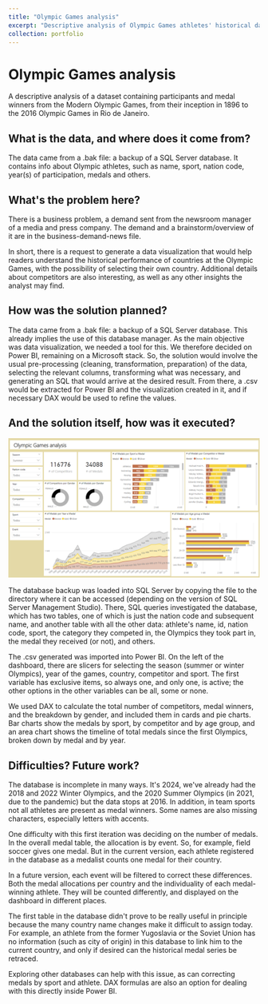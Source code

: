 ```yaml
---
title: "Olympic Games analysis"
excerpt: "Descriptive analysis of Olympic Games athletes' historical data <br/><img src='/images/dashboard_olympic.png'>"
collection: portfolio
---
```


# Olympic Games analysis

A descriptive analysis of a dataset containing participants and medal winners from the Modern Olympic Games, from their inception in 1896 to the 2016 Olympic Games in Rio de Janeiro.

## What is the data, and where does it come from?

The data came from a .bak file: a backup of a SQL Server database. It contains info about Olympic athletes, such as name, sport, nation code, year(s) of participation, medals and others.

## What's the problem here?

There is a business problem, a demand sent from the newsroom manager of a media and press company. The demand and a brainstorm/overview of it are in the business-demand-news file.

In short, there is a request to generate a data visualization that would help readers understand the historical performance of countries at the Olympic Games, with the possibility of selecting their own country. Additional details about competitors are also interesting, as well as any other insights the analyst may find.

## How was the solution planned?

The data came from a .bak file: a backup of a SQL Server database. This already implies the use of this database manager. As the main objective was data visualization, we needed a tool for this. We therefore decided on Power BI, remaining on a Microsoft stack. So, the solution would involve the usual pre-processing (cleaning, transformation, preparation) of the data, selecting the relevant columns, transforming what was necessary, and generating an SQL that would arrive at the desired result. From there, a .csv would be extracted for Power BI and the visualization created in it, and if necessary DAX would be used to refine the values.

## And the solution itself, how was it executed?

<img src='/images/dashboard_olympic.png'>

The database backup was loaded into SQL Server by copying the file to the directory where it can be accessed (depending on the version of SQL Server Management Studio). There, SQL queries investigated the database, which has two tables, one of which is just the nation code and subsequent name, and another table with all the other data: athlete's name, id, nation code, sport, the category they competed in, the Olympics they took part in, the medal they received (or not), and others.

The .csv generated was imported into Power BI. On the left of the dashboard, there are slicers for selecting the season (summer or winter Olympics), year of the games, country, competitor and sport. The first variable has exclusive items, so always one, and only one, is active; the other options in the other variables can be all, some or none.

We used DAX to calculate the total number of competitors, medal winners, and the breakdown by gender, and included them in cards and pie charts. Bar charts show the medals by sport, by competitor and by age group, and an area chart shows the timeline of total medals since the first Olympics, broken down by medal and by year.

## Difficulties? Future work?

The database is incomplete in many ways. It's 2024, we've already had the 2018 and 2022 Winter Olympics, and the 2020 Summer Olympics (in 2021, due to the pandemic) but the data stops at 2016. In addition, in team sports not all athletes are present as medal winners. Some names are also missing characters, especially letters with accents.

One difficulty with this first iteration was deciding on the number of medals. In the overall medal table, the allocation is by event. So, for example, field soccer gives one medal. But in the current version, each athlete registered in the database as a medalist counts one medal for their country.

In a future version, each event will be filtered to correct these differences. Both the medal allocations per country and the individuality of each medal-winning athlete. They will be counted differently, and displayed on the dashboard in different places.

The first table in the database didn't prove to be really useful in principle because the many country name changes make it difficult to assign today. For example, an athlete from the former Yugoslavia or the Soviet Union has no information (such as city of origin) in this database to link him to the current country, and only if desired can the historical medal series be retraced.

Exploring other databases can help with this issue, as can correcting medals by sport and athlete. DAX formulas are also an option for dealing with this directly inside Power BI.